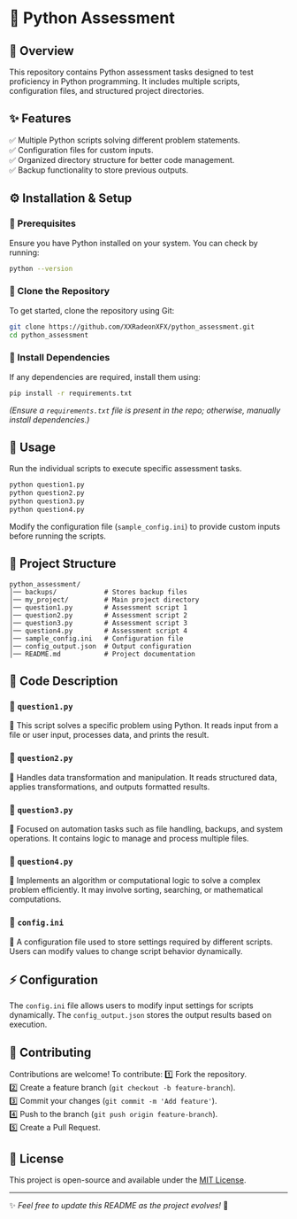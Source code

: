 # 🚀 Python Assessment

## 📌 Overview
This repository contains Python assessment tasks designed to test proficiency in Python programming. It includes multiple scripts, configuration files, and structured project directories.

## ✨ Features
✅ Multiple Python scripts solving different problem statements.  
✅ Configuration files for custom inputs.  
✅ Organized directory structure for better code management.  
✅ Backup functionality to store previous outputs.  

## ⚙️ Installation & Setup
### 🔹 Prerequisites
Ensure you have Python installed on your system. You can check by running:
```sh
python --version
```

### 🔹 Clone the Repository
To get started, clone the repository using Git:
```sh
git clone https://github.com/XXRadeonXFX/python_assessment.git
cd python_assessment
```

### 🔹 Install Dependencies
If any dependencies are required, install them using:
```sh
pip install -r requirements.txt
```
_(Ensure a `requirements.txt` file is present in the repo; otherwise, manually install dependencies.)_

## 🚀 Usage
Run the individual scripts to execute specific assessment tasks.
```sh
python question1.py
python question2.py
python question3.py
python question4.py
```
Modify the configuration file (`sample_config.ini`) to provide custom inputs before running the scripts.

## 📁 Project Structure
```
python_assessment/
│── backups/            # Stores backup files
│── my_project/         # Main project directory
│── question1.py        # Assessment script 1
│── question2.py        # Assessment script 2
│── question3.py        # Assessment script 3
│── question4.py        # Assessment script 4
│── sample_config.ini   # Configuration file
│── config_output.json  # Output configuration
│── README.md           # Project documentation
```

## 📜 Code Description
### 🔹 `question1.py`
📌 This script solves a specific problem using Python. It reads input from a file or user input, processes data, and prints the result.

### 🔹 `question2.py`
📌 Handles data transformation and manipulation. It reads structured data, applies transformations, and outputs formatted results.

### 🔹 `question3.py`
📌 Focused on automation tasks such as file handling, backups, and system operations. It contains logic to manage and process multiple files.

### 🔹 `question4.py`
📌 Implements an algorithm or computational logic to solve a complex problem efficiently. It may involve sorting, searching, or mathematical computations.

### 🔹 `config.ini`
📌 A configuration file used to store settings required by different scripts. Users can modify values to change script behavior dynamically.

## ⚡ Configuration
The `config.ini` file allows users to modify input settings for scripts dynamically. The `config_output.json` stores the output results based on execution.

## 🤝 Contributing
Contributions are welcome! To contribute:
1️⃣ Fork the repository.  
2️⃣ Create a feature branch (`git checkout -b feature-branch`).  
3️⃣ Commit your changes (`git commit -m 'Add feature'`).  
4️⃣ Push to the branch (`git push origin feature-branch`).  
5️⃣ Create a Pull Request.  

## 📜 License
This project is open-source and available under the [MIT License](LICENSE).  

---
✨ _Feel free to update this README as the project evolves!_ 🚀
